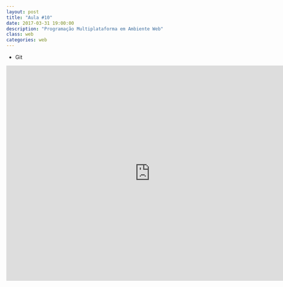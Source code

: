```yaml
---
layout: post
title: "Aula #10"
date: 2017-03-31 19:00:00
description: "Programação Multiplataforma em Ambiente Web"
class: web
categories: web
---
```


- Git

<iframe src="https://www.slideshare.net/jrmessias/slideshelf" width="760px" height="570px" frameborder="0" marginwidth="0" marginheight="0" scrolling="no" style="border:none;" allowfullscreen webkitallowfullscreen mozallowfullscreen></iframe>